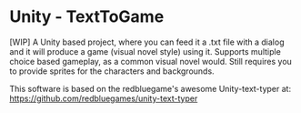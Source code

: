 # Unity - TextToGame
[WIP]
A Unity based project, where you can feed it a .txt file with a dialog and it will produce a game (visual novel style) using it.
Supports multiple choice based gameplay, as a common visual novel would. 
Still requires you to provide sprites for the characters and backgrounds.

This software is based on the redbluegame's awesome Unity-text-typer at: https://github.com/redbluegames/unity-text-typer
